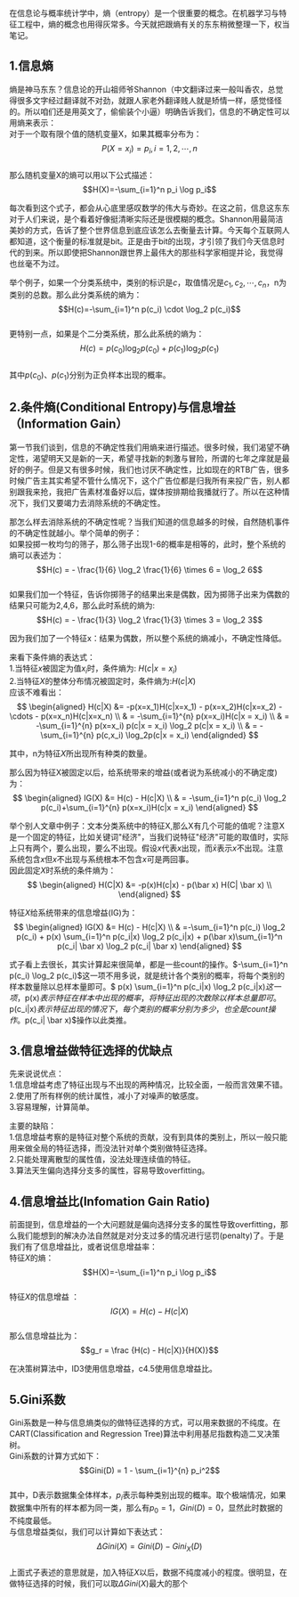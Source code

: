 在信息论与概率统计学中，熵（entropy）是一个很重要的概念。在机器学习与特征工程中，熵的概念也用得灰常多。今天就把跟熵有关的东东稍微整理一下，权当笔记。

## 1.信息熵
熵是神马东东？信息论的开山祖师爷Shannon（中文翻译过来一般叫香农，总觉得很多文字经过翻译就不对劲，就跟人家老外翻译贱人就是矫情一样，感觉怪怪的。所以咱们还是用英文了，偷偷装个小逼）明确告诉我们，信息的不确定性可以用熵来表示：  
对于一个取有限个值的随机变量X，如果其概率分布为：  
$$P(X=x_i) = p_i, i = 1,2, \cdots,n$$  
那么随机变量X的熵可以用以下公式描述：  
$$H(X)=-\sum_{i=1}^n p_i \log p_i$$  

每次看到这个式子，都会从心底里感叹数学的伟大与奇妙。在这之前，信息这东东对于人们来说，是个看着好像挺清晰实际还是很模糊的概念。Shannon用最简洁美妙的方式，告诉了整个世界信息到底应该怎么去衡量去计算。今天每个互联网人都知道，这个衡量的标准就是bit。正是由于bit的出现，才引领了我们今天信息时代的到来。所以即使把Shannon跟世界上最伟大的那些科学家相提并论，我觉得也丝毫不为过。  

举个例子，如果一个分类系统中，类别的标识是$c$，取值情况是$c_1,c_2,\cdots,c_n$，n为类别的总数。那么此分类系统的熵为：  
$$H(c)=-\sum_{i=1}^n p(c_i) \cdot \log_2 p(c_i)$$  
更特别一点，如果是个二分类系统，那么此系统的熵为：  
$$H(c) = p(c_0) \log _2p(c_0) + p(c_1) \log_2 p(c_1)$$  
其中$p(c_0)$、$p(c_1)$分别为正负样本出现的概率。  

## 2.条件熵(Conditional Entropy)与信息增益（Information Gain）
第一节我们谈到，信息的不确定性我们用熵来进行描述。很多时候，我们渴望不确定性，渴望明天又是新的一天，希望寻找新的刺激与冒险，所谓的七年之庠就是最好的例子。但是又有很多时候，我们也讨厌不确定性，比如现在的RTB广告，很多时候广告主其实希望不管什么情况下，这个广告位都是归我所有来投广告，别人都别跟我来抢，我把广告素材准备好以后，媒体按排期给我播就行了。所以在这种情况下，我们又要竭力去消除系统的不确定性。  

那怎么样去消除系统的不确定性呢？当我们知道的信息越多的时候，自然随机事件的不确定性就越小。举个简单的例子：  
如果投掷一枚均匀的筛子，那么筛子出现1-6的概率是相等的，此时，整个系统的熵可以表述为：$$H(c) = - \frac{1}{6} \log_2 \frac{1}{6} \times 6 = \log_2 6$$  
如果我们加一个特征，告诉你掷筛子的结果出来是偶数，因为掷筛子出来为偶数的结果只可能为2,4,6，那么此时系统的熵为:  
$$H(c) = - \frac{1}{3} \log_2 \frac{1}{3} \times 3 = \log_2 3$$  

因为我们加了一个特征x：结果为偶数，所以整个系统的熵减小，不确定性降低。  

来看下条件熵的表达式：  
1.当特征$x$被固定为值$x_i$时，条件熵为: $H(c|x=x_i)$  
2.当特征$X$的整体分布情况被固定时，条件熵为:$H(c|X)$  
应该不难看出：
$$
\begin{aligned}
H(c|X) &= -p(x=x_1)H(c|x=x_1) -  p(x=x_2)H(c|x=x_2) - \cdots -  p(x=x_n)H(c|x=x_n) \\
& = -\sum_{i=1}^{n} p(x=x_i)H(c|x = x_i) \\
& = -\sum_{i=1}^{n} p(x=x_i) p(c|x = x_i) \log_2 p(c|x = x_i) \\
& = -\sum_{i=1}^{n} p(c,x_i) \log_2p(c|x = x_i)
\end{alignded}
$$  

其中，n为特征$X$所出现所有种类的数量。  

那么因为特征X被固定以后，给系统带来的增益(或者说为系统减小的不确定度)为： 
$$
\begin{aligned}
IG(X) &= H(c) - H(c|X) \\
& = -\sum_{i=1}^n p(c_i) \log_2 p(c_i)+\sum_{i=1}^{n}  p(x=x_i)H(c|x = x_i)
\end{aligned}
$$  

 举个别人文章中例子：文本分类系统中的特征X,那么X有几个可能的值呢？注意X是一个固定的特征，比如关键词"经济"，当我们说特征"经济"可能的取值时，实际上只有两个，要么出现，要么不出现。假设$x$代表$x$出现，而$\bar x$表示$x$不出现。注意系统包含$x$但$x$不出现与系统根本不包含$x$可是两回事。  
 因此固定$X$时系统的条件熵为：
 $$  
 \begin{aligned}
 H(C|X) &= -p(x)H(c|x) - p(\bar x) H(C| \bar x) \\
 \end{aligned}
 $$  

特征$X$给系统带来的信息增益(IG)为：
$$  
\begin{aligned}
IG(X)  &= H(c) - H(c|X) \\ 
 & =-\sum_{i=1}^n p(c_i) \log_2 p(c_i) + p(x) \sum_{i=1}^n p(c_i|x) \log_2 p(c_i|x) + p(\bar x)\sum_{i=1}^n  p(c_i| \bar x) \log_2 p(c_i| \bar x) 
\end{aligned}
$$  

式子看上去很长，其实计算起来很简单，都是一些count的操作。$-\sum_{i=1}^n p(c_i) \log_2 p(c_i)$这一项不用多说，就是统计各个类别的概率，将每个类别的样本数量除以总样本量即可。$ p(x) \sum_{i=1}^n p(c_i|x) \log_2 p(c_i|x)$这一项，$p(x)$表示特征在样本中出现的概率，将特征出现的次数除以样本总量即可。$p(c_i|x)$表示特征出现的情况下，每个类别的概率分别为多少，也全是count操作。$p(c_i| \bar x)$操作以此类推。  

## 3.信息增益做特征选择的优缺点
先来说说优点：  
1.信息增益考虑了特征出现与不出现的两种情况，比较全面，一般而言效果不错。  
2.使用了所有样例的统计属性，减小了对噪声的敏感度。  
3.容易理解，计算简单。  

主要的缺陷：  
1.信息增益考察的是特征对整个系统的贡献，没有到具体的类别上，所以一般只能用来做全局的特征选择，而没法针对单个类别做特征选择。  
2.只能处理离散型的属性值，没法处理连续值的特征。  
3.算法天生偏向选择分支多的属性，容易导致overfitting。  

## 4.信息增益比(Infomation Gain Ratio)
前面提到，信息增益的一个大问题就是偏向选择分支多的属性导致overfitting，那么我们能想到的解决办法自然就是对分支过多的情况进行惩罚(penalty)了。于是我们有了信息增益比，或者说信息增益率：  
特征$X$的熵：  
$$H(X)=-\sum_{i=1}^n p_i \log p_i$$  
特征$X$的信息增益 ：  
$$IG(X) = H(c) - H(c|X)$$  
那么信息增益比为：  
$$g_r = \frac {H(c) - H(c|X)}{H(X)}$$  

在决策树算法中，ID3使用信息增益，c4.5使用信息增益比。  

## 5.Gini系数
Gini系数是一种与信息熵类似的做特征选择的方式，可以用来数据的不纯度。在CART(Classification and Regression Tree)算法中利用基尼指数构造二叉决策树。  
Gini系数的计算方式如下：  
$$Gini(D) = 1 - \sum_{i=1}^{n} p_i^2$$  
其中，D表示数据集全体样本，$p_i$表示每种类别出现的概率。取个极端情况，如果数据集中所有的样本都为同一类，那么有$p_0 = 1$，$Gini(D) = 0$，显然此时数据的不纯度最低。  
与信息增益类似，我们可以计算如下表达式：  
$$\Delta Gini(X) = Gini(D) - Gini_X(D)$$  
上面式子表述的意思就是，加入特征$X$以后，数据不纯度减小的程度。很明显，在做特征选择的时候，我们可以取$\Delta Gini(X)$最大的那个  
